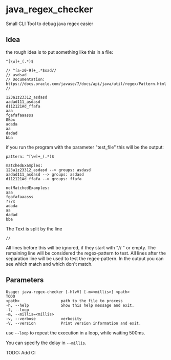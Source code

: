 # java_regex_checker
Small CLI Tool to debug java regex easier

## Idea
the rough idea is to put something like this in a file:

    ^[\w]+_(.*)$
    
    // ^[a-z0-9]+_.*$sad//
    // asdsad
    // Documentation: https://docs.oracle.com/javase/7/docs/api/java/util/regex/Pattern.html
    //
    
    123a1z23312_asdasd
    aadad111_asdasd
    d112121Ad_ffafa
    aaa
    fgafafaaasss
    ßßöx
    adada
    aa
    dadad
    bba

if you run the program with the parameter "test_file" this will be the output:

    pattern: ^[\w]+_(.*)$

    matchedExamples:
    123a1z23312_asdasd --> groups: asdasd
    aadad111_asdasd --> groups: asdasd
    d112121Ad_ffafa --> groups: ffafa
    
    notMatchedExamples:
    aaa
    fgafafaaasss
    ???x
    adada
    aa
    dadad
    bba

The Text is split by the line

    //
All lines before this will be ignored, if they start with "// " or empty.
The remaining line will be considered the regex-pattern to test.
All lines after the separation line will be used to test the regex-pattern.
In the output you can see which match and which don't match. 

## Parameters
    Usage: java-regex-checker [-hlvV] [-m=<millis>] <path>
    TODO
    <path>                  path to the file to process
    -h, --help              Show this help message and exit.
    -l, --loop
    -m, --millis=<millis>
    -v, --verbose           verbosity
    -V, --version           Print version information and exit.

use <code>--loop</code>  to repeat the execution in a loop, while waiting 500ms.

You can specify the delay in <code>--millis</code>.

TODO: Add CI